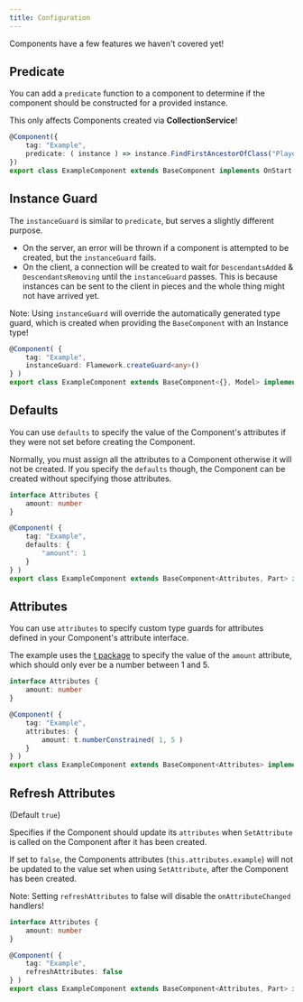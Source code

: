```yaml
---
title: Configuration
---
```

Components have a few features we haven't covered yet!

## Predicate
You can add a `predicate` function to a component to determine if the component should be constructed for a provided instance.

This only affects Components created via **CollectionService**!
```ts
@Component({
    tag: "Example",
    predicate: ( instance ) => instance.FindFirstAncestorOfClass("PlayerGui") !== undefined,
})
export class ExampleComponent extends BaseComponent implements OnStart {}
```

## Instance Guard
The `instanceGuard` is similar to `predicate`, but serves a slightly different purpose.

* On the server, an error will be thrown if a component is attempted to be created, but the `instanceGuard` fails.
* On the client, a connection will be created to wait for `DescendantsAdded` & `DescendantsRemoving` until the `instanceGuard` passes. This is because instances can be sent to the client in pieces and the whole thing might not have arrived yet.

Note: Using `instanceGuard` will override the automatically generated type guard, which is created when providing the `BaseComponent` with an Instance type!
```ts
@Component( {
    tag: "Example",
    instanceGuard: Flamework.createGuard<any>()
} )
export class ExampleComponent extends BaseComponent<{}, Model> implements OnStart {}
```

## Defaults
You can use `defaults` to specify the value of the Component's attributes if they were not set before creating the Component.

Normally, you must assign all the attributes to a Component otherwise it will not be created. If you specify the `defaults` though, the Component can be created without specifying those attributes.
```ts
interface Attributes {
    amount: number
}

@Component( {
    tag: "Example",
    defaults: {
        "amount": 1
    }
} )
export class ExampleComponent extends BaseComponent<Attributes, Part> implements OnStart {}
```

## Attributes
You can use `attributes` to specify custom type guards for attributes defined in your Component's attribute interface.

The example uses the [t package](https://www.npmjs.com/package/@rbxts/t) to specify the value of the `amount` attribute, which should only ever be a number between 1 and 5.
```ts
interface Attributes {
    amount: number
}

@Component( {
    tag: "Example",
    attributes: {
        amount: t.numberConstrained( 1, 5 )
    }
} )
export class ExampleComponent extends BaseComponent<Attributes> implements OnStart {}
```

## Refresh Attributes
(Default `true`)

Specifies if the Component should update its `attributes` when `SetAttribute` is called on the Component after it has been created.

If set to `false`, the Components attributes (`this.attributes.example`) will not be updated to the value set when using `SetAttribute`, after the Component has been created.

Note: Setting `refreshAttributes` to false will disable the `onAttributeChanged` handlers!
```ts
interface Attributes {
    amount: number
}

@Component( {
    tag: "Example",
    refreshAttributes: false
} )
export class ExampleComponent extends BaseComponent<Attributes, Part> implements OnStart {}
```